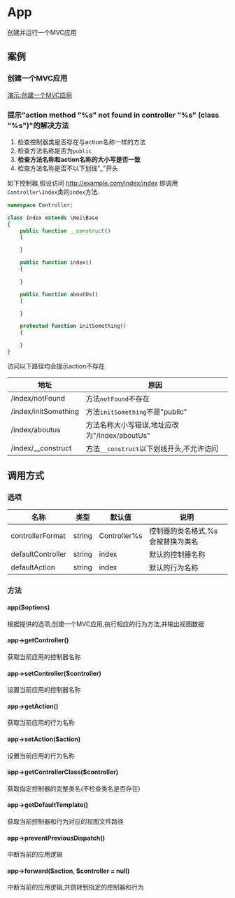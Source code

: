 App
===

创建并运行一个MVC应用

案例
----

### 创建一个MVC应用

[演示:创建一个MVC应用](../../../demos/new-app)

### 提示"action method "%s" not found in controller "%s" (class "%s")"的解决方法

1. 检查控制器类是否存在与action名称一样的方法
2. 检查方法名称是否为`public`
3. **检查方法名称和action名称的大小写是否一致**
4. 检查方法名称是否不以下划线"_"开头

如下控制器,假设访问 http://example.com/index/index 即调用`Controller\Index`类的`index`方法.

```php
namespace Controller;

class Index extends \Wei\Base
{
    public function __construct()
    {

    }

    public function index()
    {

    }

    public function aboutUs()
    {

    }

    protected function initSomething()
    {

    }
}
```

访问以下路径均会提示action不存在.

地址                  | 原因
----------------------|------
/index/notFound       | 方法`notFound`不存在
/index/initSomething  | 方法`initSomething`不是"public"
/index/aboutus        | 方法名称大小写错误,地址应改为"/index/aboutUs"
/index/__construct    | 方法`__construct`以下划线开头,不允许访问


调用方式
--------

### 选项

名称                | 类型    | 默认值        | 说明
--------------------|---------|---------------|------
controllerFormat    | string  | Controller\%s | 控制器的类名格式,%s会被替换为类名
defaultController   | string  | index         | 默认的控制器名称
defaultAction       | string  | index         | 默认的行为名称

### 方法

#### app($options)
根据提供的选项,创建一个MVC应用,执行相应的行为方法,并输出视图数据

#### app->getController()
获取当前应用的控制器名称

#### app->setController($controller)
设置当前应用的控制器名称

#### app->getAction()
获取当前应用的行为名称

#### app->setAction($action)
设置当前应用的行为名称

#### app->getControllerClass($controller)
获取指定控制器的完整类名(不检查类名是否存在)

#### app->getDefaultTemplate()
获取当前控制器和行为对应的视图文件路径

#### app->preventPreviousDispatch()
中断当前的应用逻辑

#### app->forward($action, $controller = null)
中断当前的应用逻辑,并跳转到指定的控制器和行为

